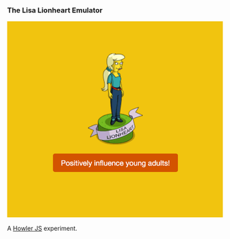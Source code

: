 ### The Lisa Lionheart Emulator

<img src="screenshot.png" alt="The Lisa Lionheart Emulator" />

A <a href="https://github.com/goldfire/howler.js" width="400px" height="auto">Howler JS</a> experiment. 
